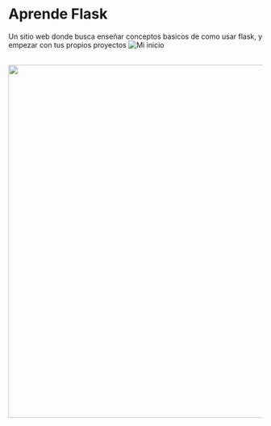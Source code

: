 # Aprende Flask
Un sitio web donde busca enseñar conceptos basicos de como usar flask, y empezar con tus propios proyectos
![Mi inicio](https://github.com/Luis-Blash/aprende-flask/master/src/githubRead/aprende-flask.png)

<br>
<img height="700" src="https://github.com/Luis-Blash/aprende-flask/master/src/githubRead/aprende-flask.png" alr"Inicio">
</br>
